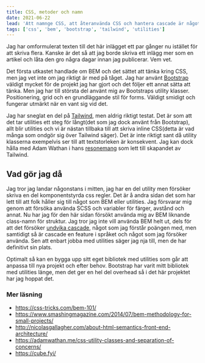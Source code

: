 ```yaml
---
title: CSS, metoder och namn
date: 2021-06-22
lead: 'Att namnge CSS, att återanvända CSS och hantera cascade är något som de flesta webb-projekt behöver göra. Det finns ett antal olika sätt att närma sig detta.'
tags: ['css', 'bem', 'bootstrap', 'tailwind', 'utilities']
---
```


Jag har omformulerat texten till det här inlägget ett par gånger nu istället för att skriva flera. Kanske är det så att jag borde skriva ett inlägg mer som en artikel och låta den gro några dagar innan jag publicerar. Vem vet.

Det första utkastet handlade om BEM och det sättet att tänka kring CSS, men jag vet inte om jag riktigt är med på tåget. Jag har använt [Bootstrap](https://getbootstrap.com/) väldigt mycket för de projekt jag har gjort och det följer ett annat sätta att tänka. Men jag har till största del använt mig av Bootstraps utility klasser. Positionering, grid och en grundläggande stil för forms. Väldigt smidigt och fungerar utmärkt när en vant sig vid det.

Jag har sneglat en del på [Tailwind](https://tailwindcss.com/), men aldrig riktigt testat. Det är som att det tar utilities ett steg för långt(det som jag dock använt från Bootstrap), allt blir utilities och vi är nästan tillbaka till att skriva inline CSS(detta är vad många som ondgör sig över Tailwind säger). Det är inte riktigt sant då utility klasserna exempelvis ser till att textstorleken är konsekvent.
Jag kan dock hålla med Adam Wathan i hans [resonemang](https://adamwathan.me/css-utility-classes-and-separation-of-concerns/) som lett till skapandet av Tailwind.

## Vad gör jag då

Jag tror jag landar någonstans i mitten, jag har en del utility men försöker skriva en del komponentstyrda css regler. Det är å andra sidan det som har lett till att folk håller sig till något som BEM eller utilities. Jag försvarar mig genom att försöka använda SCSS och variabler för färger, avstånd och annat. Nu har jag för den här sidan försökt använda mig av BEM liknande class-namn för struktur. Jag tror jag inte vill använda BEM helt ut, dels för att det försöker [undvika cascade](https://www.smashingmagazine.com/2014/07/bem-methodology-for-small-projects/), något som jag förstår poängen med, men samtidigt så är cascade en feature i språket och något som jag försöker använda.
Sen att enbart jobba med utilities säger jag nja till, men de har definitivt sin plats. 

Optimalt så kan en bygga upp sitt eget bibliotek med utilities som går att anpassa till nya projekt och efter behov. Bootstrap har varit mitt bibliotek med utilities länge, men det ger en hel del overhead så i det här projektet har jag hoppat det.

### Mer läsning

* https://css-tricks.com/bem-101/
* https://www.smashingmagazine.com/2014/07/bem-methodology-for-small-projects/
* http://nicolasgallagher.com/about-html-semantics-front-end-architecture/
* https://adamwathan.me/css-utility-classes-and-separation-of-concerns/
* https://cube.fyi/
